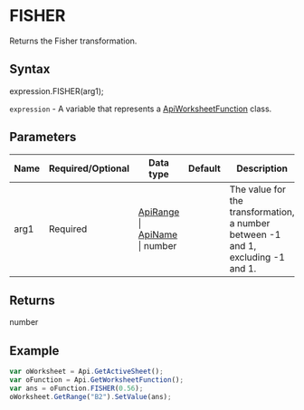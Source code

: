 # FISHER

Returns the Fisher transformation.

## Syntax

expression.FISHER(arg1);

`expression` - A variable that represents a [ApiWorksheetFunction](../ApiWorksheetFunction.md) class.

## Parameters

| **Name** | **Required/Optional** | **Data type** | **Default** | **Description** |
| ------------- | ------------- | ------------- | ------------- | ------------- |
| arg1 | Required | [ApiRange](../../ApiRange/ApiRange.md) &#124; [ApiName](../../ApiName/ApiName.md) &#124; number |  | The value for the transformation, a number between -1 and 1, excluding -1 and 1. |

## Returns

number

## Example



```javascript
var oWorksheet = Api.GetActiveSheet();
var oFunction = Api.GetWorksheetFunction();
var ans = oFunction.FISHER(0.56);
oWorksheet.GetRange("B2").SetValue(ans);



```
